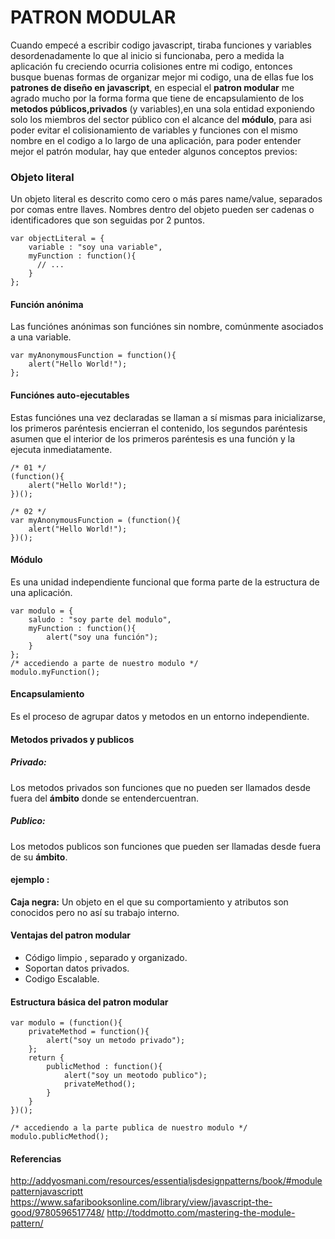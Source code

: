 PATRON MODULAR
===================
Cuando empecé a escribir codigo javascript, tiraba funciones y variables desordenadamente lo que al inicio
si funcionaba, pero a medida la aplicación fu creciendo ocurria colisiones entre mi codigo, entonces busque buenas
formas de organizar mejor mi codigo, una de ellas fue los **patrones de diseño en javascript**, en especial el
**patron modular** me agrado mucho por la forma forma que tiene de encapsulamiento de los **metodos públicos,privados**
(y variables),en una sola entidad exponiendo solo los miembros del sector público con el alcance del **módulo**,
para asi poder evitar el colisionamiento de variables y funciones con el mismo nombre en el codigo a lo largo
de una aplicación, para poder entender mejor el patrón modular, hay que enteder algunos conceptos previos:

### Objeto literal
Un objeto literal es descrito como cero o más pares name/value, separados por comas entre llaves. Nombres dentro del objeto pueden ser cadenas o identificadores que son seguidas por 2 puntos.
```
var objectLiteral = {
    variable : "soy una variable",
    myFunction : function(){
      // ...
    }
};
```
#### Función anónima
Las funciónes anónimas son funciónes sin nombre, comúnmente asociados a una variable.
```
var myAnonymousFunction = function(){
	alert("Hello World!");
};
```
#### Funciónes auto-ejecutables
Estas funciónes una vez declaradas se llaman a sí mismas para inicializarse, los primeros paréntesis encierran
el contenido, los segundos paréntesis asumen que el interior de los primeros paréntesis es una función y la ejecuta
inmediatamente.
```
/* 01 */
(function(){
	alert("Hello World!");
})();

/* 02 */
var myAnonymousFunction = (function(){
	alert("Hello World!");
})();
```
#### Módulo
Es una unidad independiente funcional que forma parte de la estructura de una aplicación.
```
var modulo = {
	saludo : "soy parte del modulo",
	myFunction : function(){
		alert("soy una función");
	}
};
/* accediendo a parte de nuestro modulo */
modulo.myFunction();
```
#### Encapsulamiento
Es el proceso de agrupar datos y metodos en un entorno independiente.

#### Metodos privados y publicos
##### **Privado:**
Los metodos privados son funciones que no pueden ser llamados desde fuera del **ámbito** donde
se entendercuentran.

##### **Publico:**
Los metodos publicos son funciones que pueden ser llamadas desde fuera de su **ámbito**.

#### **ejemplo :**
**Caja negra:** Un objeto en el que su comportamiento y atributos son conocidos pero
no así su trabajo interno.

#### Ventajas del patron modular
- Código limpio , separado y organizado.
- Soportan datos privados.
- Codigo Escalable.

#### Estructura básica del patron modular
```
var modulo = (function(){
	privateMethod = function(){
		alert("soy un metodo privado");
	};	
	return {
		publicMethod : function(){
			alert("soy un meotodo publico");
			privateMethod();
		}
	}
})();

/* accediendo a la parte publica de nuestro modulo */
modulo.publicMethod();
```
#### Referencias
http://addyosmani.com/resources/essentialjsdesignpatterns/book/#modulepatternjavascriptt
https://www.safaribooksonline.com/library/view/javascript-the-good/9780596517748/
http://toddmotto.com/mastering-the-module-pattern/
